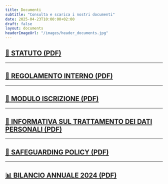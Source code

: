 ```yaml
---
title: Documenti
subtitle: "Consulta e scarica i nostri documenti"
date: 2025-04-23T10:00:00+02:00
draft: false
layout: documents
headerImageUrl: "/images/header_documents.jpg"
---
```


## [📘 STATUTO (PDF)](https://drive.google.com/file/d/1UHIl-bk086rEOJWqzgcAv8c4NNS3H2MI/view?usp=sharing)

---

## [📄 REGOLAMENTO INTERNO (PDF)](https://drive.google.com/file/d/1AbbPfDozJZsYORotCZJvlJNxt9Wu3a9M/view?usp=drive_link)

 ---

## [📝 MODULO ISCRIZIONE (PDF)](https://drive.google.com/file/d/18SKDteIabwMtwuqJ_U2x0cG2YbgKiOMa/view?usp=sharing)

---

## [📝 INFORMATIVA SUL TRATTAMENTO DEI DATI PERSONALI (PDF)](https://drive.google.com/file/d/1GWNTb9RRR3z3JqXzp1i88707AaVnCTJN/view?usp=sharing)

---

## [📄 SAFEGUARDING POLICY (PDF)](https://drive.google.com/file/d/1-8hH1SPCRm16Tg-a4LIgxXPvyT0IWQdw/view?usp=drive_link)

---

## [📊 BILANCIO ANNUALE 2024 (PDF)](https://drive.google.com/file/d/1vZrp1Fg93AGe-AOXBY9V_JFkBXXVQV_b/view?usp=sharing)